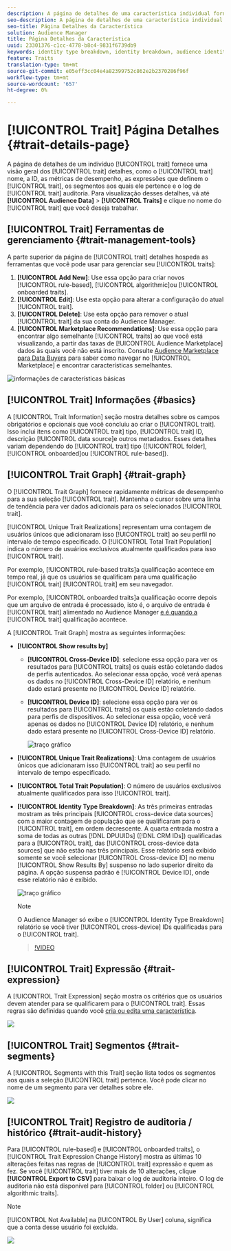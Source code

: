 ```yaml
---
description: A página de detalhes de uma característica individual fornece uma visão geral das informações, como o nome da característica, a ID, as métricas de desempenho, as expressões que definem a característica, os segmentos aos quais ela pertence e o registro de auditoria de características. Para visualizar esses detalhes, vá até Dados de Audiência > Características e clique no nome da característica que deseja trabalhar.
seo-description: A página de detalhes de uma característica individual fornece uma visão geral das informações, como o nome da característica, a ID, as métricas de desempenho, as expressões que definem a característica, os segmentos aos quais ela pertence e o registro de auditoria de características. Para visualizar esses detalhes, vá até Dados de Audiência > Características e clique no nome da característica que deseja trabalhar.
seo-title: Página Detalhes da Característica
solution: Audience Manager
title: Página Detalhes da Característica
uuid: 23301376-c1cc-4778-b8c4-9831f6739db9
keywords: identity type breakdown, identity breakdown, audience identity reporting, cross-device, cross-device ID, device ID
feature: Traits
translation-type: tm+mt
source-git-commit: e05eff3cc04e4a82399752c862e2b2370286f96f
workflow-type: tm+mt
source-wordcount: '657'
ht-degree: 0%

---
```



# [!UICONTROL Trait] Página Detalhes {#trait-details-page}

A página de detalhes de um indivíduo [!UICONTROL trait] fornece uma visão geral dos [!UICONTROL trait] detalhes, como o [!UICONTROL trait] nome, a ID, as métricas de desempenho, as expressões que definem o [!UICONTROL trait], os segmentos aos quais ele pertence e o log de [!UICONTROL trait] auditoria. Para visualização desses detalhes, vá até **[!UICONTROL Audience Data]** > **[!UICONTROL Traits]** e clique no nome do [!UICONTROL trait] que você deseja trabalhar.

## [!UICONTROL Trait] Ferramentas de gerenciamento {#trait-management-tools}

A parte superior da página de [!UICONTROL trait] detalhes hospeda as ferramentas que você pode usar para gerenciar seu [!UICONTROL traits]:

1. **[!UICONTROL Add New]**: Use essa opção para criar novos [!UICONTROL rule-based], [!UICONTROL algorithmic]ou [!UICONTROL onboarded traits].
2. **[!UICONTROL Edit]**: Use esta opção para alterar a configuração do atual [!UICONTROL trait].
3. **[!UICONTROL Delete]**: Use esta opção para remover o atual [!UICONTROL trait] da sua conta do Audience Manager.
4. **[!UICONTROL Marketplace Recommendations]**: Use essa opção para encontrar algo semelhante [!UICONTROL traits] ao que você está visualizando, a partir das taxas de [!UICONTROL Audience Marketplace] dados às quais você não está inscrito. Consulte [Audience Marketplace para Data Buyers](../audience-marketplace/marketplace-data-buyers/marketplace-data-buyers.md) para saber como navegar no [!UICONTROL Marketplace] e encontrar características semelhantes.

![informações de características básicas](assets/basic-trait-information.png)

## [!UICONTROL Trait] Informações {#basics}

A [!UICONTROL Trait Information] seção mostra detalhes sobre os campos obrigatórios e opcionais que você concluiu ao criar o [!UICONTROL trait]. Isso inclui itens como [!UICONTROL trait] tipo, [!UICONTROL trait] ID, descrição [!UICONTROL data source]e outros metadados. Esses detalhes variam dependendo do [!UICONTROL trait] tipo ([!UICONTROL folder], [!UICONTROL onboarded]ou [!UICONTROL rule-based]).

## [!UICONTROL Trait Graph] {#trait-graph}

O [!UICONTROL Trait Graph] fornece rapidamente métricas de desempenho para a sua seleção [!UICONTROL trait]. Mantenha o cursor sobre uma linha de tendência para ver dados adicionais para os selecionados [!UICONTROL trait].

[!UICONTROL Unique Trait Realizations] representam uma contagem de usuários únicos que adicionaram isso [!UICONTROL trait] ao seu perfil no intervalo de tempo especificado. O [!UICONTROL Total Trait Population] indica o número de usuários exclusivos atualmente qualificados para isso [!UICONTROL trait].

Por exemplo, [!UICONTROL rule-based traits]a qualificação acontece em tempo real, já que os usuários se qualificam para uma qualificação [!UICONTROL trait] [!UICONTROL trait] em seu navegador.

Por exemplo, [!UICONTROL onboarded traits]a qualificação ocorre depois que um arquivo de entrada é processado, isto é, o arquivo de entrada é [!UICONTROL trait] alimentado no Audience Manager [e é quando a](../../faq/faq-inbound-data-ingestion.md) [!UICONTROL trait] qualificação acontece.

A [!UICONTROL Trait Graph] mostra as seguintes informações:

* **[!UICONTROL Show results by]**
   * **[!UICONTROL Cross-Device ID]**: selecione essa opção para ver os resultados para [!UICONTROL traits] os quais estão coletando dados de perfis autenticados. Ao selecionar essa opção, você verá apenas os dados no [!UICONTROL Cross-Device ID] relatório, e nenhum dado estará presente no [!UICONTROL Device ID] relatório.
   * **[!UICONTROL Device ID]**: selecione essa opção para ver os resultados para [!UICONTROL traits] os quais estão coletando dados para perfis de dispositivos. Ao selecionar essa opção, você verá apenas os dados no [!UICONTROL Device ID] relatório, e nenhum dado estará presente no [!UICONTROL Cross-Device ID] relatório.

      ![traço gráfico](assets/trait-summary.gif)

* **[!UICONTROL Unique Trait Realizations]**: Uma contagem de usuários únicos que adicionaram isso [!UICONTROL trait] ao seu perfil no intervalo de tempo especificado.
* **[!UICONTROL Total Trait Population]**: O número de usuários exclusivos atualmente qualificados para isso [!UICONTROL trait].

* **[!UICONTROL Identity Type Breakdown]**: As três primeiras entradas mostram as três principais [!UICONTROL cross-device data sources] com a maior contagem de população que se qualificaram para o [!UICONTROL trait], em ordem decrescente. A quarta entrada mostra a soma de todas as outras [!DNL DPUUIDs] ([!DNL CRM IDs]) qualificadas para a [!UICONTROL trait], das [!UICONTROL cross-device data sources] que não estão nas três principais. Esse relatório será exibido somente se você selecionar [!UICONTROL Cross-device ID] no menu [!UICONTROL Show Results By] suspenso no lado superior direito da página. A opção suspensa padrão é [!UICONTROL Device ID], onde esse relatório não é exibido.

   ![traço gráfico](assets/trait-identity.png)

   >[!NOTE]
   >
   >O Audience Manager só exibe o [!UICONTROL Identity Type Breakdown] relatório se você tiver [!UICONTROL cross-device] IDs qualificadas para o [!UICONTROL trait].

   >[!VIDEO](https://video.tv.adobe.com/v/27977/)

## [!UICONTROL Trait] Expressão {#trait-expression}

A [!UICONTROL Trait Expression] seção mostra os critérios que os usuários devem atender para se qualificarem para o [!UICONTROL trait]. Essas regras são definidas quando você [cria ou edita uma característica](../../features/traits/about-trait-builder.md).

![](assets/traitExpression.png)

## [!UICONTROL Trait] Segmentos {#trait-segments}

A [!UICONTROL Segments with this Trait] seção lista todos os segmentos aos quais a seleção [!UICONTROL trait] pertence. Você pode clicar no nome de um segmento para ver detalhes sobre ele.

![](assets/traitSegments.png)

## [!UICONTROL Trait] Registro de auditoria / histórico {#trait-audit-history}

Para [!UICONTROL rule-based] e [!UICONTROL onboarded traits], o [!UICONTROL Trait Expression Change History] mostra as últimas 10 alterações feitas nas regras de [!UICONTROL trait] expressão e quem as fez. Se você [!UICONTROL trait] tiver mais de 10 alterações, clique **[!UICONTROL Export to CSV]** para baixar o log de auditoria inteiro. O log de auditoria não está disponível para [!UICONTROL folder] ou [!UICONTROL algorithmic traits].

>[!NOTE]
>
>[!UICONTROL Not Available] na [!UICONTROL By User] coluna, significa que a conta desse usuário foi excluída.

![](assets/traitHistory.png)